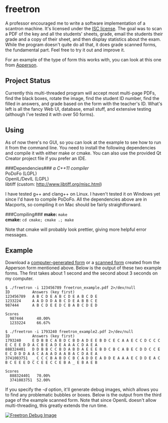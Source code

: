 freetron
========
A professor encouraged me to write a software implementation of a scantron
machine. It's licensed under the [ISC
license](http://floft.net/uploads/isc-license.txt). The goal was to scan a PDF
of the key and all the students' sheets, grade, email the students their grade
and a copy of their sheet, and then display statistics about the exam. While
the program doesn't quite do all that, it does grade scanned forms, the
fundamental part. Feel free to try it out and improve it.

For an example of the type of form this works with, you can look at this one
from [Apperson](https://ssl1.appersonsecure.com/pdfs/common/29240.PDF).

Project Status
--------------
Currently this multi-threaded program will accept most multi-page PDFs, find
the black boxes, rotate the image, find the student ID number, find the filled
in answers, and grade based on the form with the teacher's ID. What's left is
all the fancy Web UI, database, email stuff, and extensive testing (although
I've tested it with over 50 forms).

Using
-----
As of now there's no GUI, so you can look at the example to see how to run it
from the command line. You need to install the following dependencies and
compile it with either make or cmake. You can also use the provided Qt Creator
project file if you prefer an IDE.

###Dependencies###
*a C++11 compiler*  
PoDoFo (LGPL)  
OpenIL/DevIL (LGPL)  
libtiff (custom: http://www.libtiff.org/misc.html)

I have tested g++ and clang++ on Linux. I haven't tested it on Windows yet
since I'd have to compile PoDoFo.  All the dependencies above are in Macports,
so compiling it on Mac should be fairly straightforward.

###Compiling###
**make:** ``make``  
**cmake:** ``cd cmake; cmake .; make``

Note that cmake will probably look prettier, giving more helpful error
messages.

Example
-------
Download a [computer-generated
form](http://floft.net/uploads/freetron_example.pdf) or a [scanned
form](http://floft.net/uploads/freetron_example2.pdf) created from the Apperson
form mentioned above. Below is the output of these two example forms. The first
takes about 1 second and the second about 3 seconds on my computer.

    $ ./freetron -i 123456789 freetron_example.pdf 2>/dev/null
    ID          Answers (key first)
    123456789   A B C D E A B C D E A B C D E
    1233224     A A D D D A B C D E A B B C E
    987444      A B C D E E D C B A B C D E D

    Scores
      987444      40.00%
      1233224     66.67%

    $ ./freetron -i 1793240 freetron_example2.pdf 2>/dev/null
    ID          Answers (key first)
    1793240     E D B B C A B D C B D A D E E B D C E C A A E C C D C C C E C E E D D A C B E A D E A A A C D A E A
    888324401   D D B B C C B D A B D A E E E B D C B C A B E C D D C C E E C D D D A A C A A A D A A B A C D A E A
    3741083751  _ C C C B A B D C B C A D D E A D D E A A A E C D D E A C B C E E E D C C E E C C E B A _ E B A E B

    Scores
      888324401   70.00%
      3741083751  52.00%

If you specify the *-d* option, it'll generate debug images, which allows you
to find any problematic bubbles or boxes. Below is the output from the third
page of the example scanned form. Note that since OpenIL doesn't allow
multi-threading, this greatly extends the run time.

[![Freetron Debug Image](http://floft.net/uploads/freetron_debug.jpg)](http://floft.net/uploads/freetron\_debug.png)
